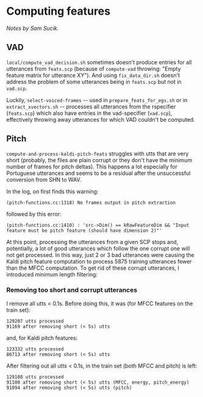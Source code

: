 # Computing features
*Notes by Sam Sucik.*

## VAD
`local/compute_vad_decision.sh` sometimes doesn't produce entries for all utterances from `feats.scp` (because of `compute-vad` throwing: "Empty feature matrix for utterance XY"). And using `fix_data_dir.sh` doesn't address the problem of some utterances being in `feats.scp` but not in `vad.scp`.

Luckily, `select-voiced-frames` -- used in `prepare_feats_for_egs.sh` or in `extract_xvectors.sh` -- processes all utterances from the rspecifier (`feats.scp`) which also have entries in the vad-specifier (`vad.scp`), effectively throwing away utterances for which VAD couldn't be computed.

## Pitch
`compute-and-process-kaldi-pitch-feats` struggles with utts that are very short (probably, the files are plain corrupt or they don't have the minimum number of frames for pitch deltas). This happens a lot especially for Portuguese utterances and seems to be a residual after the unsuccessful conversion from SHN to WAV.

In the log, on first finds this warning:
```
(pitch-functions.cc:1318) No frames output in pitch extraction
```
followed by this error:
```
(pitch-functions.cc:1410) : 'src->Dim() == kRawFeatureDim && "Input feature must be pitch feature (should have dimension 2)"'
```
At this point, processing the utterances from a given SCP stops and, potentially, a lot of good utterances which follow the one corrupt one will not get processed. In this way, just 2 or 3 bad utterances were causing the Kaldi pitch feature computation to process 5875 training utterances fewer than the MFCC computation. To get rid of these corrupt utterances, I introduced minimum length filtering:

### Removing too short and corrupt utterances
I remove all utts < 0.1s. Before doing this, it was (for MFCC features on the train set):
```
129207 utts processed
91169 after removing short (< 5s) utts
```
and, for Kaldi pitch features:
```
123332 utts processed
86713 after removing short (< 5s) utts
```
After filtering out all utts < 0.1s, in the train set (both MFCC and pitch) is left:
```
129108 utts processed
91100 after removing short (< 5s) utts (MFCC, energy, pitch_energy)
91094 after removing short (< 5s) utts (pitch)
```